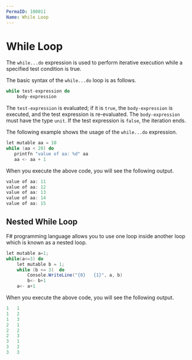 ```yaml
---
PermaID: 100011
Name: While Loop
---
```


# While Loop

The `while...do` expression is used to perform iterative execution while a specified test condition is true.

The basic syntax of the `while...do` loop is as follows.

```csharp
while test-expression do
    body-expression
```

The `test-expression` is evaluated; if it is `true`, the `body-expression` is executed, and the test expression is re-evaluated. The `body-expression` must have the type `unit`. If the test expression is `false`, the iteration ends.

The following example shows the usage of the `while...do` expression.

```csharp
let mutable aa = 10
while (aa < 20) do
   printfn "value of aa: %d" aa
   aa <- aa + 1
```

When you execute the above code, you will see the following output.

```csharp
value of aa: 11
value of aa: 12
value of aa: 13
value of aa: 14
value of aa: 15
```

## Nested While Loop

F# programming language allows you to use one loop inside another loop which is known as a nested loop.

```csharp
let mutable a=1;      
while(a<=3) do    
    let mutable b = 1;    
    while (b <= 3)  do  
        Console.WriteLine("{0}   {1}", a, b)     
        b<- b+1  
    a<- a+1  
```

When you execute the above code, you will see the following output.

```csharp
1   1
1   2
1   3
2   1
2   2
2   3
3   1
3   2
3   3
```
